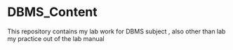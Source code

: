 # DBMS_Content
This repository contains my lab work for DBMS subject , also other than lab my practice out of the lab manual
